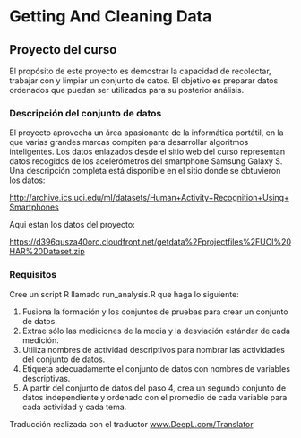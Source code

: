 # Getting And Cleaning Data
## Proyecto del curso
El propósito de este proyecto es demostrar la capacidad de recolectar, trabajar con y limpiar un conjunto de datos. El objetivo es preparar datos ordenados que puedan ser utilizados para su posterior análisis. 

### Descripción del conjunto de datos

El proyecto aprovecha un área apasionante de la informática portátil, en la que varias grandes marcas compiten para desarrollar algoritmos inteligentes. Los datos enlazados desde el sitio web del curso representan datos recogidos de los acelerómetros del smartphone Samsung Galaxy S. Una descripción completa está disponible en el sitio donde se obtuvieron los datos: 

http://archive.ics.uci.edu/ml/datasets/Human+Activity+Recognition+Using+Smartphones 

Aqui estan los datos del proyecto:

https://d396qusza40orc.cloudfront.net/getdata%2Fprojectfiles%2FUCI%20HAR%20Dataset.zip 

### Requisitos
Cree un script R llamado run_analysis.R que haga lo siguiente:

1. Fusiona la formación y los conjuntos de pruebas para crear un conjunto de datos.
2. Extrae sólo las mediciones de la media y la desviación estándar de cada medición. 
3. Utiliza nombres de actividad descriptivos para nombrar las actividades del conjunto de datos.
4. Etiqueta adecuadamente el conjunto de datos con nombres de variables descriptivas. 
5. A partir del conjunto de datos del paso 4, crea un segundo conjunto de datos independiente y ordenado con el promedio de cada variable para cada actividad y cada tema.

Traducción realizada con el traductor www.DeepL.com/Translator